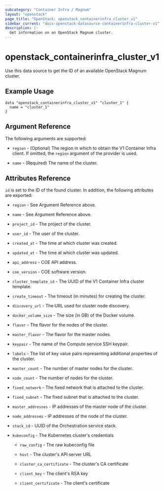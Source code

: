 ```yaml
---
subcategory: "Container Infra / Magnum"
layout: "openstack"
page_title: "OpenStack: openstack_containerinfra_cluster_v1"
sidebar_current: "docs-openstack-datasource-containerinfra-cluster-v1"
description: |-
  Get information on an OpenStack Magnum cluster.
---
```


# openstack\_containerinfra\_cluster\_v1

Use this data source to get the ID of an available OpenStack Magnum cluster.

## Example Usage

```hcl
data "openstack_containerinfra_cluster_v1" "cluster_1" {
  name = "cluster_1"
}
```

## Argument Reference

The following arguments are supported:

* `region` - (Optional) The region in which to obtain the V1 Container Infra
    client.
    If omitted, the `region` argument of the provider is used.

* `name` - (Required) The name of the cluster.

## Attributes Reference

`id` is set to the ID of the found cluster. In addition, the following
attributes are exported:

* `region` - See Argument Reference above.

* `name` - See Argument Reference above.

* `project_id` - The project of the cluster.

* `user_id` - The user of the cluster.

* `created_at` - The time at which cluster was created.

* `updated_at` - The time at which cluster was updated.

* `api_address` - COE API address.

* `coe_version` - COE software version.

* `cluster_template_id` - The UUID of the V1 Container Infra cluster template.

* `create_timeout` - The timeout (in minutes) for creating the cluster.

* `discovery_url` - The URL used for cluster node discovery.

* `docker_volume_size` - The size (in GB) of the Docker volume.

* `flavor` - The flavor for the nodes of the cluster.

* `master_flavor` - The flavor for the master nodes.

* `keypair` - The name of the Compute service SSH keypair.

* `labels` - The list of key value pairs representing additional properties of
    the cluster.

* `master_count` - The number of master nodes for the cluster.

* `node_count` - The number of nodes for the cluster.

* `fixed_network` - The fixed network that is attached to the cluster.

* `fixed_subnet` - The fixed subnet that is attached to the cluster.

* `master_addresses` - IP addresses of the master node of the cluster.

* `node_addresses` - IP addresses of the node of the cluster.

* `stack_id` - UUID of the Orchestration service stack.

* `kubeconfig` - The Kubernetes cluster's credentials

  * `raw_config` - The raw kubeconfig file

  * `host` - The cluster's API server URL

  * `cluster_ca_certificate` - The cluster's CA certificate

  * `client_key` - The client's RSA key
  
  * `client_certificate` - The client's certificate
